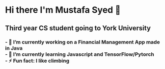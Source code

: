 <h1>Hi there I'm Mustafa Syed 👋</h1> 

<h2>Third year CS student going to York University</h2>

<!--
**MustafaSyed19/MustafaSyed19** is a ✨ _special_ ✨ repository because its `README.md` (this file) appears on your GitHub profile.
--!>


<h3>- 🔭 I’m currently working on a Financial Management App made in Java <br>
- 🌱 I’m currently learning Javascript and TensorFlow/Pytorch <br>
- ⚡ Fun fact: I like climbing</h3>
<!-- ✨ Just became proficient in SQL --!>
